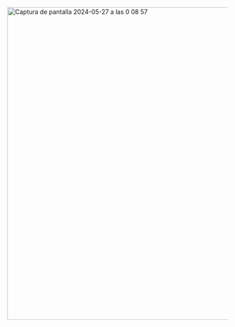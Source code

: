 <img width="716" alt="Captura de pantalla 2024-05-27 a las 0 08 57" src="https://github.com/AlexisJhar/python---gestor-de-tareas/assets/149365280/f23fa146-0a8b-4732-a7de-376d3905750b">
